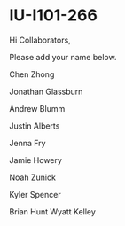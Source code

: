 # IU-I101-266

Hi Collaborators,

Please add your name below. 

Chen Zhong

Jonathan Glassburn

Andrew Blumm

Justin Alberts

Jenna Fry

Jamie Howery

Noah Zunick

Kyler Spencer

Brian Hunt 
Wyatt Kelley
